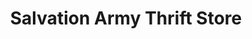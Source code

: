 ---
title: "Salvation Army Thrift Store"
url: /bedford/salvation-army-thrift-store/
shop: Gebrauchtwaren
---